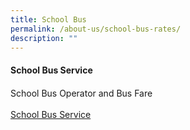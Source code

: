 ```yaml
---
title: School Bus
permalink: /about-us/school-bus-rates/
description: ""
---
```

#### School Bus Service
#### 

School Bus Operator and Bus Fare <br><br>
[School Bus Service](/files/gmsp%20school%20bus%20services.pdf)
